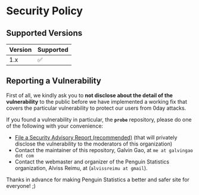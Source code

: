 # Security Policy

## Supported Versions

| Version | Supported          |
| ------- | ------------------ |
| 1.x     | :white_check_mark: |

## Reporting a Vulnerability

First of all, we kindly ask you to **not disclose about the detail of the vulnerability** to the public before we have implemented a working fix that covers the particular vulnerability to protect our users from 0day attacks.

If you found a vulnerability in particular, the **`probe`** repository, please do one of the following with your convenience:
- [File a Security Advisory Report (recommended)](https://github.com/penguin-statistics/probe/security/advisories/new) (that will privately disclose the vulnerability to the moderators of this organization)
- Contact the maintainer of this repository, Galvin Gao, at `me at galvingao dot com`
- Contact the webmaster and organizer of the Penguin Statistics organization, Alviss Reimu, at (`alvissreimu at gmail`).

Thanks in advance for making Penguin Statistics a better and safer site for everyone! ;)